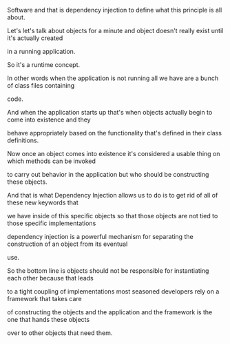 Software and that is dependency injection to define what this principle is all about.

Let's let's talk about objects for a minute and object doesn't really exist until it's actually created

in a running application.

So it's a runtime concept.

In other words when the application is not running all we have are a bunch of class files containing

code.

And when the application starts up that's when objects actually begin to come into existence and they

behave appropriately based on the functionality that's defined in their class definitions.

Now once an object comes into existence it's considered a usable thing on which methods can be invoked

to carry out behavior in the application but who should be constructing these objects.

And that is what Dependency Injection allows us to do is to get rid of all of these new keywords that

we have inside of this specific objects so that those objects are not tied to those specific implementations

dependency injection is a powerful mechanism for separating the construction of an object from its eventual

use.

So the bottom line is objects should not be responsible for instantiating each other because that leads

to a tight coupling of implementations most seasoned developers rely on a framework that takes care

of constructing the objects and the application and the framework is the one that hands these objects

over to other objects that need them.